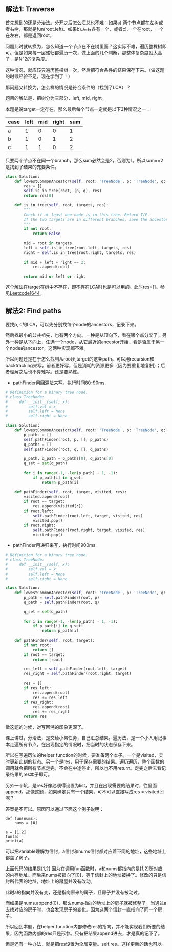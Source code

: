 ## 解法1: Traverse

首先想到的还是分治法。分开之后怎么汇总也不难：如果a).两个节点都在左树或者右树，那就是fun(root.left)。如果b).左右各有一个，或者c).一个在root，一个在左右，都是返回root。

问题此时就转换为，怎么知道一个节点在不在树里面？这实际不难，遍历整棵树即可。但是如果每一层递归都遍历一次，做上面的几个判断，那整体复杂度就太高了，是N^2的复杂度。

这种情况，就应该只遍历整棵树一次，然后把符合条件的结果保存下来。（做这题的时候经验不足，现在学到了！）

那问题又转换为，怎么样的情况是符合条件的（找到了LCA）？

题目的解法是，把树分为三部分，left, mid, right。

本题是说target一定存在，那么最后每个节点一定就是以下3种情况之一：

| case | left | mid | right | sum |
|------|------|-----|-------|-----|
| a    | 1    | 0   | 0     | 1   |
| b    | 1    | 0   | 1     | 2   |
| c    | 1    | 1   | 0     | 2   |

只要两个节点不在同一个branch，那么sum必然会是2，否则为1。所以sum==2是找到了结果的充要条件。

```py
class Solution:
    def lowestCommonAncestor(self, root: 'TreeNode', p: 'TreeNode', q: 'TreeNode') -> 'TreeNode':
        res = []
        self.is_in_tree(root, (p, q), res)
        return res[0]
        
    def is_in_tree(self, root, targets, res):
        """
        Check if at least one node is in this tree. Return T/F.
        If the two targets are in different branches, save the ancestor into res
        """
        if not root:
            return False
        
        mid = root in targets
        left = self.is_in_tree(root.left, targets, res)
        right = self.is_in_tree(root.right, targets, res)
        
        if mid + left + right == 2:
            res.append(root)
        
        return mid or left or right
```
这个解法在target在树中不存在，即不存在LCA时也是可以用的。此时res=[]。参见[Leetcode1644](https://github.com/yankun-song/leetcode/blob/main/Solutions/1644.%20Lowest%20Common%20Ancestor%20of%20a%20Binary%20Tree%20II.md)。

## 解法2: Find paths

要找p, q的LCA，可以先分别找每个node的ancestors，记录下来。

然后找最小的公共祖先，也有两个方向。一种是从顶向下，看在哪个点分叉了。另外一种是从下向上，任选一个node，从它最近的ancestor开始，看是否属于另一个node的ancestor。这两种实现都不难。

所以问题还是在于怎么找到从root到target的这条path。可以用recursion和backtracking来写。前者更好写，但是消耗的资源更多（因为要重复地复制）；后者理解之后也不算难写。还是要熟练。


- pathFinder用回溯法来写。执行时间80-90ms.
```py
# Definition for a binary tree node.
# class TreeNode:
#     def __init__(self, x):
#         self.val = x
#         self.left = None
#         self.right = None

class Solution:
    def lowestCommonAncestor(self, root: 'TreeNode', p: 'TreeNode', q: 'TreeNode') -> 'TreeNode':
        p_paths = []
        self.pathFinder(root, p, [], p_paths)
        q_paths = []
        self.pathFinder(root, q, [], q_paths)
        
        p_path, q_path = p_paths[0], q_paths[0]
        q_set = set(q_path)
        
        for i in range(-1, -len(p_path) - 1, -1):
            if p_path[i] in q_set:
                return p_path[i]
        
    def pathFinder(self, root, target, visited, res):
        visited.append(root)
        if root == target:
            res.append(visited[:])
        if root.left:
            self.pathFinder(root.left, target, visited, res)
            visited.pop()
        if root.right:
            self.pathFinder(root.right, target, visited, res)
            visited.pop()

```

- pathFinder用递归来写，执行时间900ms.

```py
# Definition for a binary tree node.
# class TreeNode:
#     def __init__(self, x):
#         self.val = x
#         self.left = None
#         self.right = None

class Solution:
    def lowestCommonAncestor(self, root: 'TreeNode', p: 'TreeNode', q: 'TreeNode') -> 'TreeNode':
        p_path = self.pathFinder(root, p)
        q_path = self.pathFinder(root, q)
        
        q_set = set(q_path)
        
        for i in range(-1, -len(p_path) - 1, -1):
            if p_path[i] in q_set:
                return p_path[i]
        
    def pathFinder(self, root, target):
        if not root:
            return []
        if root == target:
            return [root]
      
        res_left = self.pathFinder(root.left, target)
        res_right = self.pathFinder(root.right, target)
        
        res = []
        if res_left:
            res.append(root)
            res += res_left
        if res_right:
            res.append(root)
            res += res_right
        return res
```

做这题的时候，对写回溯的印象更深了。

课上讲过，分治法，是交给小弟任务，自己汇总结果。遍历法，是一个小人用记事本走遍所有节点，在出现指定的情况时，把当时的状态保存下来。

所以在写遍历法的helper function的时候，要准备两个本子。一个是visited，实时更新此刻的状态。另一个是res，用于保存需要的结果。遍历遍历，整个函数的调用就会把所有节点走完，不会在中途停止，所以也不用return。走完之后去看记录结果的res本子即可。

另外一个坑，是res好像必须得设置为list，并且在出现需要的结果时，往里面append。那像这题，如果确定只有一个结果，可不可以直接写成res = visited[:]呢？

答案是不可以。原因可以通过下面这个例子说明：

```
def fun(nums):
    nums = [0]

a = [1,2]
fun(a)
print(a)
```
可以把variable理解为信封，a信封和nums信封都对应着不同的地址，这些地址上都盖了房子。

上面代码的结果是[1,2].因为在调用fun函数时，a和nums都指向的是[1,2]所对应的内存地址。而后来nums被指向了[0]，等于信封上的地址被换了。修改的只是信封所代表的地址，地址上的房屋并没有改动。

此时a的指向并没有变，还是指向原来的房子，且房子并没有被动过。

而如果是nums.append(0)，那么nums指向的地址上的房子就被修整了，当通过a去找对应的房子时，也会发现房子的变化。因为这两个信封一直指向了同一个房子。

所以回到本题，在helper function内部修改res的指向，并不能实现我们所要的结果，因为函数内部的res只是形参。只有把结果append进去，才是真的记下了。

但是还有一种办法，就是把res设置为全局变量。self.res。这样更新的话也可以。




